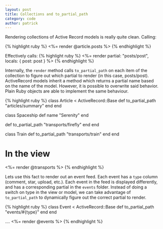 ```yaml
---
layout: post
title: Collections and to_partial_path
category: code
author: patrick
---
```


Rendering collections of Active Record models is really quite clean. Calling:

{% highlight ruby %}
<%= render @article.posts %>
{% endhighlight %}

Effectively calls:
{% highlight ruby %}
<%= render partial: "posts/post", locals: { post: post } %>
{% endhighlight %}

Internally, the `render` method calls `to_partial_path` on each item of the
collection to figure out which partial to render (in this case, posts/post).
ActiveRecord models inherit a method which returns a partial name based on the
name of the model. However, it is possible to overwrite said behavior. Plain
Ruby objects are able to implement the same behaviour.

{% highlight ruby %}
class Article < ActiveRecord::Base
  def to_partial_path
    "articles/summary"
  end
end

class Spaceship
  def name
    "Serenity"
  end

  def to_partial_path
    "transports/firefly"
  end
end

class Train
  def to_partial_path
    "transports/train"
  end
end

# In the view
<%= render @transports %>
{% endhighlight %}

Lets use this fact to render out an event feed. Each event has a `type` column
(comment, star, upload, etc.). Each event in the feed is displayed differently,
and has a corresponding partial in the `events` folder. Instead of doing a
switch on type in the view or model, we can take advantage of `to_partial_path`
to dynamically figure out the correct partial to render.

{% highlight ruby %}
class Event < ActiveRecord::Base
  def to_partial_path
    "events/#{type}"
  end
end

....
<%= render @events %>
{% endhighlight %}

